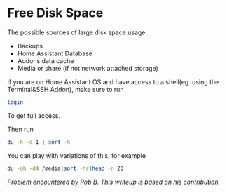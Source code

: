 
# Free Disk Space

The possible sources of large disk space usage:

* Backups
* Home Assistant Database
* Addons data cache
* Media or share (if not network attached storage)

If you are on Home Assistant OS and have access to a shell(eg. using the Terminal&SSH Addon), make sure to run 

```sh
login
```
To get full access.

Then run

```sh
du -h -d 1 | sort -h
```

You can play with variations of this, for example

```sh
du -ah -d4 /media|sort -hr|head -n 20
```




*Problem encountered by Rob B. This writeup is based on his contribution.*